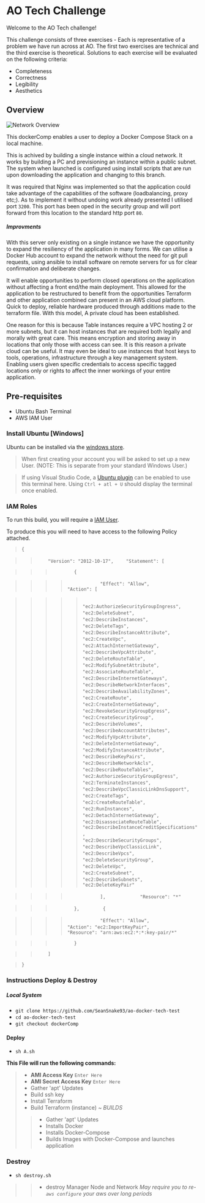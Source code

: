 [windows-store]: https://www.microsoft.com/store/productId/9NBLGGH4MSV6
[ubuntu-plug]: https://marketplace.visualstudio.com/items?itemName=Docter60.vscode-terminal-for-ubuntu
[aws-IAM]: https://console.aws.amazon.com/iam/home
[Overview-img]: https://github.com/SeanSnake93/ao-docker-tech-test/blob/dockerComp/docs/overview.png

# AO Tech Challenge

Welcome to the AO Tech challenge!

This challenge consists of three exercises - Each is representative of a problem we have run across at AO. The first two exercises are technical and the third exercise is theoretical.
Solutions to each exercise will be evaluated on the following criteria:

- Completeness
- Correctness
- Legibility
- Aesthetics

## Overview

![Network Overview][Overview-img]

This dockerComp enables a user to deploy a Docker Compose Stack on a local machine.

This is achived by building a single instance within a cloud network. It works by building a PC and previsioning an instance within a public subnet. The system when launched is configured using install scripts that are run upon downloading the application and changing to this branch.

It was required that Nginx was implemented so that the application could take advantage of the capabilities of the software (loadbalancing, proxy etc;). As to implement it without undoing work already presented I utilised port `3200`. This port has been oped in the security group and will port forward from this location to the standard http port `80`.

##### Improvments

With this server only existing on a single instance we have the opportunity to expand the resiliency of the application in many forms. We can utilise a Docker Hub account to expand the network without the need for git pull requests, using ansible to install software on remote servers for us for clear confirmation and deliberate changes.

It will enable opportunities to perform closed operations on the application without affecting a front end/the main deployment. This allowed for the application to be restructured to benefit from the opportunities Terraform and other application combined can present in an AWS cloud platform. Quick to deploy, reliable hardware produced through additions made to the terraform file. With this model, A private cloud has been established.

One reason for this is because Table instances require a VPC hosting 2 or more subnets, but it can host instances that are required both legally and morally with great care. This means encryption and storing away in locations that only those with access can see. It is this reason a private cloud can be useful. It may even be ideal to use instances that host keys to tools, operations, infrastructure through a key management system. Enabling users given specific credentials to access specific tagged locations only or rights to affect the inner workings of your entire application.

## Pre-requisites

* Ubuntu Bash Terminal
* AWS IAM User

### Install Ubuntu [Windows]

Ubuntu can be installed via the [windows store][windows-store].

> When first creating your account you will be asked to set up a new User.
> (NOTE: This is separate from your standard Windows User.)

> If using Visual Studio Code, a [Ubuntu plugin][ubuntu-plug] can be enabled to use this terminal here. Using `Ctrl + atl + U` should display the terminal once enabled.

### IAM Roles

To run this build, you will require a [IAM User][aws-IAM].

To produce this you will need to have access to the following Policy attached.

>`{`

>>`    "Version": "2012-10-17",`
>>`    "Statement": [`

>>>`        {`

>>>>`            "Effect": "Allow",`
>>>>`            "Action": [`

>>>>>`                "ec2:AuthorizeSecurityGroupIngress",`
>>>>>`                "ec2:DeleteSubnet",`
>>>>>`                "ec2:DescribeInstances",`
>>>>>`                "ec2:DeleteTags",`
>>>>>`                "ec2:DescribeInstanceAttribute",`
>>>>>`                "ec2:CreateVpc",`
>>>>>`                "ec2:AttachInternetGateway",`
>>>>>`                "ec2:DescribeVpcAttribute",`
>>>>>`                "ec2:DeleteRouteTable",`
>>>>>`                "ec2:ModifySubnetAttribute",`
>>>>>`                "ec2:AssociateRouteTable",`
>>>>>`                "ec2:DescribeInternetGateways",`
>>>>>`                "ec2:DescribeNetworkInterfaces",`
>>>>>`                "ec2:DescribeAvailabilityZones",`
>>>>>`                "ec2:CreateRoute",`
>>>>>`                "ec2:CreateInternetGateway",`
>>>>>`                "ec2:RevokeSecurityGroupEgress",`
>>>>>`                "ec2:CreateSecurityGroup",`
>>>>>`                "ec2:DescribeVolumes",`
>>>>>`                "ec2:DescribeAccountAttributes",`
>>>>>`                "ec2:ModifyVpcAttribute",`
>>>>>`                "ec2:DeleteInternetGateway",`
>>>>>`                "ec2:ModifyInstanceAttribute",`
>>>>>`                "ec2:DescribeKeyPairs",`
>>>>>`                "ec2:DescribeNetworkAcls",`
>>>>>`                "ec2:DescribeRouteTables",`
>>>>>`                "ec2:AuthorizeSecurityGroupEgress",`
>>>>>`                "ec2:TerminateInstances",`
>>>>>`                "ec2:DescribeVpcClassicLinkDnsSupport",`
>>>>>`                "ec2:CreateTags",`
>>>>>`                "ec2:CreateRouteTable",`
>>>>>`                "ec2:RunInstances",`
>>>>>`                "ec2:DetachInternetGateway",`
>>>>>`                "ec2:DisassociateRouteTable",`
>>>>>`                "ec2:DescribeInstanceCreditSpecifications",`
>>>>>`                "ec2:DescribeSecurityGroups",`
>>>>>`                "ec2:DescribeVpcClassicLink",`
>>>>>`                "ec2:DescribeVpcs",`
>>>>>`                "ec2:DeleteSecurityGroup",`
>>>>>`                "ec2:DeleteVpc",`
>>>>>`                "ec2:CreateSubnet",`
>>>>>`                "ec2:DescribeSubnets",`
>>>>>`                "ec2:DeleteKeyPair"`

>>>>`            ],`
>>>>`            "Resource": "*"`

>>>`        },`
>>>`        {`

>>>>`            "Effect": "Allow",`
>>>>`            "Action": "ec2:ImportKeyPair",`
>>>>`            "Resource": "arn:aws:ec2:*:*:key-pair/*"`

>>>`        }`

>>`    ]`

>`}`

### Instructions Deploy & Destroy

##### Local System

- `git clone https://github.com/SeanSnake93/ao-docker-tech-test`
- `cd ao-docker-tech-test`
- `git checkout dockerComp`

#### Deploy

- `sh A.sh`

**This File will run the following commands:**

> * **AMI Access Key** `Enter Here`
> * **AMI Secret Access Key** `Enter Here`
> * Gather 'apt' Updates
> * Build ssh key
> * Install Terraform
> * Build Terraform (instance) ~ *BUILDS*
>> * Gather 'apt' Updates
>> * Installs Docker
>> * Installs Docker-Compose
>> * Builds Images with Docker-Compose and launches application

### Destroy

- `sh destroy.sh`
>> * destroy Manager Node and Network
>> *May require you to re-`aws configure` your aws over long periods*